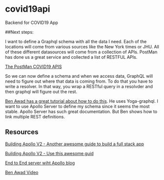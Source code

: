 # covid19api
Backend for COVID19 App


##Next steps:

I want to define a Graphql schema with all the data I need. Each of the locations will come from various sources like the New York times or JHU. All of these different datasources will come from a collection of APIs. PostMan has done us a great service and collected a list of RESTFUL APIs.

[The PostMan COVID19 APIS](https://covid-19-apis.postman.com/)

So we can now define a schema and when we access data, GraphQL will need to figure out where that data is coming from. To do that you have to write a resolver. In that way, you wrap a RESTful query in a resolvder and then graphql will figure out the rest. 

[Ben Awad has a great tutorial about how to do this](https://www.youtube.com/watch?v=RDQyAcvmbpM). He uses Yoga-graphql. I want to use Apollo Server to define my schema since it seems the most stable. Apollo Server has such great documentation. But Ben shows how to link multiple REST definitions. 

## Resources
[Building Apollo V2 - Another awesome guide to build a full stack app](https://www.apollographql.com/docs/tutorial/introduction/)

[Building Apollo V2 - Use this awesome guid](https://www.apollographql.com/docs/apollo-server/)

[End to End server wiht Apollo blog](https://www.apollographql.com/blog/tutorial-building-a-graphql-server-cddaa023c035)

[Ben Awad Video](https://www.youtube.com/watch?v=RDQyAcvmbpM)
